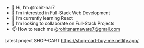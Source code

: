 - 👋 Hi, I’m @rohit-nar7
- 👀 I’m interested in Full-Stack Web Development
- 🌱 I’m currently learning React
- 💞️ I’m looking to collaborate on Full-Stack Projects
- 📫 How to reach me @rohitsnarnaware7@gmail.com

Latest project SHOP-CART https://shop-cart-buy-me.netlify.app/

<!---
rohit-nar7/rohit-nar7 is a ✨ special ✨ repository because its `README.md` (this file) appears on your GitHub profile.
You can click the Preview link to take a look at your changes.
--->
